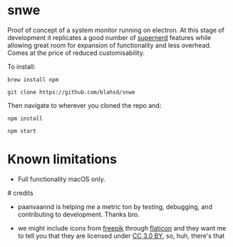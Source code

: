 # snwe

Proof of concept of a system monitor running on electron. At this stage of development it replicates a good number of [supernerd](https://github.com/blahsd/supernerd.widget) features while allowing great room for expansion of functionality and less overhead. Comes at the price of reduced customisability.

To install:

`brew install npm`

`git clone https://github.com/blahsd/snwe`

Then navigate to wherever you cloned the repo and:

`npm install`

`npm start`

# Known limitations
- Full functionality macOS only.

# credits
- paanvaannd is helping me a metric ton by testing, debugging, and contributing to development. Thanks bro.

- we might include icons from [freepik](http://www.freepik.com) through [flaticon](https://www.flaticon.com/) and they want me to tell you that they are  licensed under [CC 3.0 BY](http://creativecommons.org/licenses/by/3.0/), so, huh, there's that
